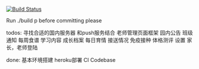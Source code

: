[![Build Status](https://travis-ci.org/kulebao/web.png?branch=master)](https://travis-ci.org/kulebao/web)

Run ./build p before committing please

todos:
寻找合适的国内服务器
和push服务结合
老师管理页面框架
园内公告
班级通知
每周食谱
学习内容
成长档案
每日育情
接送情况
免疫接种
体格测评
设置
家长，老师登陆

done:
基本环境搭建
heroku部署
CI
Codebase


